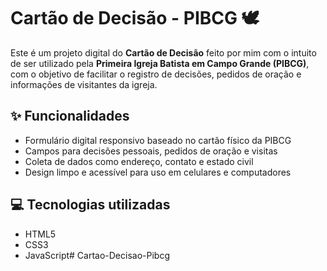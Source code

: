 # Cartão de Decisão - PIBCG 🕊️

Este é um projeto digital do **Cartão de Decisão** feito por mim com o intuito de ser utilizado pela **Primeira Igreja Batista em Campo Grande (PIBCG)**, com o objetivo de facilitar o registro de decisões, pedidos de oração e informações de visitantes da igreja.

## ✨ Funcionalidades

- Formulário digital responsivo baseado no cartão físico da PIBCG
- Campos para decisões pessoais, pedidos de oração e visitas
- Coleta de dados como endereço, contato e estado civil
- Design limpo e acessível para uso em celulares e computadores

## 💻 Tecnologias utilizadas

- HTML5
- CSS3
- JavaScript# Cartao-Decisao-Pibcg
